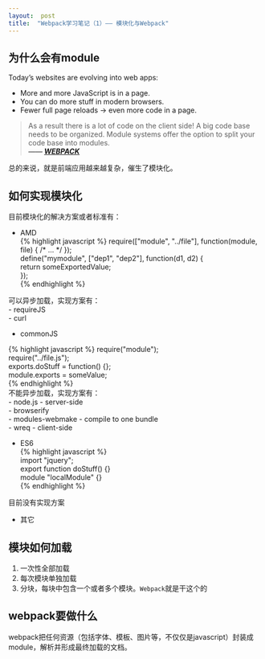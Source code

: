 ```yaml
---
layout:  post
title:  "Webpack学习笔记（1）—— 模块化与Webpack"
---
```


## 为什么会有module
>  
Today’s websites are evolving into web apps:  
  - More and more JavaScript is in a page.  
  - You can do more stuff in modern browsers.  
  - Fewer full page reloads → even more code in a page.  
> As a result there is a lot of code on the client side!
A big code base needs to be organized. Module systems offer the option to split your code base into modules.  
>  ***—— [WEBPACK](http://webpack.github.io/docs/motivation.html)***  

总的来说，就是前端应用越来越复杂，催生了模块化。

## 如何实现模块化

目前模块化的解决方案或者标准有：
  - AMD  
  {% highlight javascript %}
  require(["module", "../file"], function(module, file) { /* ... */ });   
  define("mymodule", ["dep1", "dep2"], function(d1, d2) {  
  return someExportedValue;  
  });  
  {% endhighlight %}   

  可以异步加载，实现方案有：  
    - requireJS  
    - curl  

  - commonJS  

  {% highlight javascript %}
  require("module");  
  require("../file.js");  
  exports.doStuff = function() {};  
  module.exports = someValue;  
  {% endhighlight %}  
  不能异步加载，实现方案有：  
    - node.js - server-side  
    - browserify  
    - modules-webmake - compile to one bundle  
    - wreq - client-side  

  - ES6  
  {% highlight javascript %}  
  import "jquery";  
  export function doStuff() {}  
  module "localModule" {}  
  {% endhighlight %}  

  目前没有实现方案

  - 其它

## 模块如何加载
1. 一次性全部加载  
2. 每次模块单独加载  
3. 分块，每块中包含一个或者多个模块。`Webpack`就是干这个的  

## webpack要做什么
  webpack把任何资源（包括字体、模板、图片等，不仅仅是javascript）封装成module，解析并形成最终加载的文档。
